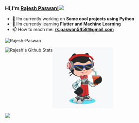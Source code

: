 ### Hi,I'm [ Rajesh Paswan!](https://www.linkedin.com/in/rajeshpaswan)<img src="https://media.giphy.com/media/hvRJCLFzcasrR4ia7z/giphy.gif" width="25px">
- 🔭 I’m currently working on **Some cool projects using Python**
- 🌱 I’m currently learning **Flutter and Machine Learning**
- 📫 How to reach me: **rk.paswan5458@gmail.com** 

<p align="left"> <img src="https://komarev.com/ghpvc/?username=rajesh545862" alt="Rajesh-Paswan" /> </p>
<img align="left" alt="Rajesh's Github Stats" src="https://github-readme-stats.vercel.app/api?username=rajesh545862&show_icons=true&hide_border=true" />


<p>
  <img  align='center' width="200" src="https://github.com/rajesh545862/rajesh545862/blob/master/octocat.png">
</p>

<a href="https://github.com/Rajesh-Paswan">
  <img align="center" src="https://github-readme-stats.vercel.app/api/top-langs/?username=rajesh545862&theme=dark&hide_langs_below=1" />
</a>
